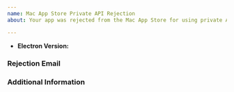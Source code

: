 ```yaml
---
name: Mac App Store Private API Rejection
about: Your app was rejected from the Mac App Store for using private API's

---
```


* **Electron Version:** 
<!-- (output of `node_modules/.bin/electron --version`) e.g. 4.0.3 -->

### **Rejection Email**
<!-- Paste the contents of your rejection email here, censoring any private information such as app names.-->

### **Additional Information**
<!-- Add any other context about the problem here. -->
